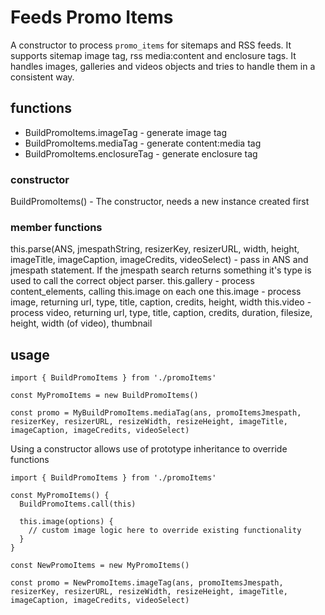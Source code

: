 # Feeds Promo Items

A constructor to process `promo_items` for sitemaps and RSS feeds. It supports sitemap image tag, rss media:content and enclosure tags. It handles images, galleries and videos objects and tries to handle them in a consistent way.

## functions

- BuildPromoItems.imageTag - generate image tag
- BuildPromoItems.mediaTag - generate content:media tag
- BuildPromoItems.enclosureTag - generate enclosure tag

### constructor

BuildPromoItems() - The constructor, needs a new instance created first

### member functions

this.parse(ANS, jmespathString, resizerKey, resizerURL, width, height, imageTitle, imageCaption, imageCredits, videoSelect) - pass in ANS and jmespath statement. If the jmespath search returns something it's type is used to call the correct object parser.
this.gallery - process content_elements, calling this.image on each one
this.image - process image, returning url, type, title, caption, credits, height, width
this.video - process video, returning url, type, title, caption, credits, duration, filesize, height, width (of video), thumbnail

## usage

```
import { BuildPromoItems } from './promoItems'

const MyPromoItems = new BuildPromoItems()

const promo = MyBuildPromoItems.mediaTag(ans, promoItemsJmespath, resizerKey, resizerURL, resizeWidth, resizeHeight, imageTitle, imageCaption, imageCredits, videoSelect)
```

Using a constructor allows use of prototype inheritance to override functions

```
import { BuildPromoItems } from './promoItems'

const MyPromoItems() {
  BuildPromoItems.call(this)

  this.image(options) {
    // custom image logic here to override existing functionality
  }
}

const NewPromoItems = new MyPromoItems()

const promo = NewPromoItems.imageTag(ans, promoItemsJmespath, resizerKey, resizerURL, resizeWidth, resizeHeight, imageTitle, imageCaption, imageCredits, videoSelect)
```
